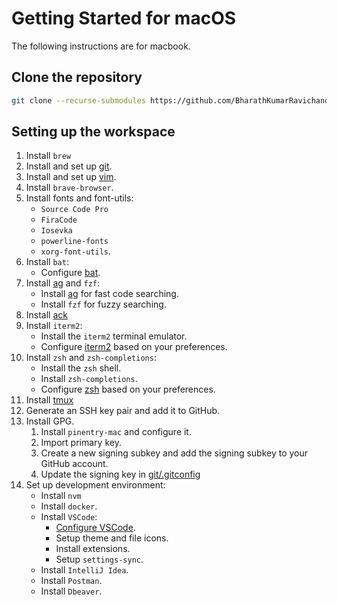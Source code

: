 # Getting Started for macOS
The following instructions are for macbook.

## Clone the repository
```sh
git clone --recurse-submodules https://github.com/BharathKumarRavichandran/dotfiles.git
```


## Setting up the workspace
1. Install `brew`
1. Install and set up [git](/git).
1. Install and set up [vim](/vim).
1. Install `brave-browser`.
1. Install fonts and font-utils:
   - `Source Code Pro`
   - `FiraCode`
   - `Iosevka`
   - `powerline-fonts`
   - `xorg-font-utils`.
1. Install `bat`:
   - Configure [bat](/bat).
1. Install [ag](https://github.com/ggreer/the_silver_searcher) and `fzf`:
	- Install [ag](https://github.com/ggreer/the_silver_searcher) for fast code searching.
	- Install `fzf` for fuzzy searching.
1. Install [ack](https://beyondgrep.com/install/)
1. Install `iterm2`:
	- Install the `iterm2` terminal emulator.
	- Configure [iterm2](/iterm2) based on your preferences.
1. Install `zsh` and `zsh-completions`:
	- Install the `zsh` shell.
	- Install `zsh-completions`.
	- Configure [zsh](/zsh) based on your preferences.
1. Install [tmux](/tmux/)
1. Generate an SSH key pair and add it to GitHub.
1. Install GPG.
    1. Install `pinentry-mac` and configure it.
    1. Import primary key.
    1. Create a new signing subkey and add the signing subkey to your GitHub account.
    1. Update the signing key in [git/.gitconfig](git/.gitconfig)
1. Set up development environment:
	- Install `nvm`
	- Install `docker`.
	- Install `VSCode`:
		- [Configure VSCode](/vscode/).
		- Setup theme and file icons.
		- Install extensions.
		- Setup `settings-sync`.
	- Install `IntelliJ Idea`.
	- Install `Postman`.
	- Install `Dbeaver`.